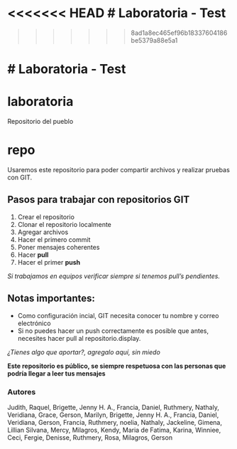 ﻿<<<<<<< HEAD
﻿# Laboratoria - Test
=======
>>>>>>> 8ad1a8ec465ef96b18337604186be5379a88e5a1

﻿# Laboratoria - Test
=======
# laboratoria
Repositorio del pueblo

repo
=======
Usaremos este repositorio para poder compartir archivos y realizar pruebas con GIT.

## Pasos para trabajar con repositorios GIT

1. Crear el repositorio
2. Clonar el repositorio localmente
3. Agregar archivos
4. Hacer el primero commit
5. Poner mensajes coherentes
6. Hacer **pull**
7. Hacer el primer **push**

*Si trabajamos en equipos verificar siempre si tenemos pull’s pendientes.*

## Notas importantes:

- Como configuración incial, GIT necesita conocer tu nombre y correo electrónico
- Si no puedes hacer un push correctamente es posible que antes, necesites hacer pull al repositorio.display.

*¿Tienes algo que aportar?, agregalo aquí, sin miedo*


**Este repositorio es público, se siempre respetuosa con las personas que podría llegar a leer tus mensajes**

### Autores

Judith,
Raquel,
Brigette,
Jenny H. A.,
Francia,
Daniel,
Ruthmery,
Nathaly,
Veridiana,
Grace,
Gerson,
Marilyn,
Brigette,
Jenny H. A.,
Francia,
Daniel,
Veridiana,
Gerson,
Francia,
Ruthmery,
noelia,
Nathaly,
Jackeline,
Gimena,
Lillian
Silvana,
Mercy,
Milagros,
Kendy,
Maria de Fatima,
Karina,
Winniee,
Ceci,
Fergie,
Denisse,
Ruthmery,
Rosa,
Milagros,
Gerson
